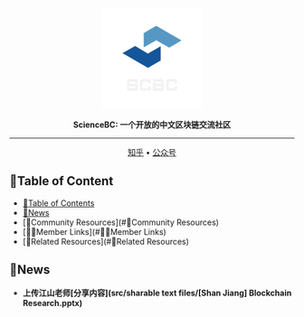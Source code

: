 <div align="center">

<img src="fig/logo.png" width="180px">

**ScienceBC: 一个开放的中文区块链交流社区**

---

<p align="center">
  <a href="https://www.zhihu.com/people/lin-wei-8-2">知乎</a> •
  <a href="">公众号</a>
</p>
</div>

## 📇Table of Content
- [📇Table of Contents](#📇table-of-contents)
- [🔔News](#🔔News)
- [📖Community Resources](#📖Community Resources)
- [👨‍🎓Member Links](#👨‍🎓Member Links)
- [🔗Related Resources](#🔗Related Resources)

## 🔔News
- **上传江山老师[分享内容](src/sharable text files/[Shan Jiang] Blockchain Research.pptx)**
